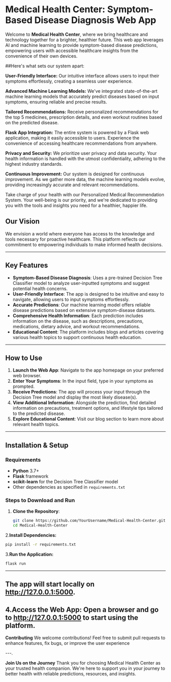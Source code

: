 # Medical Health Center: Symptom-Based Disease Diagnosis Web App

Welcome to **Medical Health Center**, where we bring healthcare and technology together for a brighter, healthier future. This web app leverages AI and machine learning to provide symptom-based disease predictions, empowering users with accessible healthcare insights from the convenience of their own devices.

##Here's what sets our system apart:

**User-Friendly Interface:** Our intuitive interface allows users to input their symptoms effortlessly, creating a seamless user experience.

**Advanced Machine Learning Models:** We've integrated state-of-the-art machine learning models that accurately predict diseases based on input symptoms, ensuring reliable and precise results.

**Tailored Recommendations:** Receive personalized recommendations for the top 5 medicines, prescription details, and even workout routines based on the predicted disease.

**Flask App Integration:** The entire system is powered by a Flask web application, making it easily accessible to users. Experience the convenience of accessing healthcare recommendations from anywhere.

**Privacy and Security:** We prioritize user privacy and data security. Your health information is handled with the utmost confidentiality, adhering to the highest industry standards.

**Continuous Improvement:** Our system is designed for continuous improvement. As we gather more data, the machine learning models evolve, providing increasingly accurate and relevant recommendations.

Take charge of your health with our Personalized Medical Recommendation System. Your well-being is our priority, and we're dedicated to providing you with the tools and insights you need for a healthier, happier life.

## Our Vision

We envision a world where everyone has access to the knowledge and tools necessary for proactive healthcare. This platform reflects our commitment to empowering individuals to make informed health decisions.

---

## Key Features

- **Symptom-Based Disease Diagnosis**: Uses a pre-trained Decision Tree Classifier model to analyze user-inputted symptoms and suggest potential health concerns.
- **User-Friendly Interface**: The app is designed to be intuitive and easy to navigate, allowing users to input symptoms effortlessly.
- **Accurate Predictions**: Our machine learning model offers reliable disease predictions based on extensive symptom-disease datasets.
- **Comprehensive Health Information**: Each prediction includes information on the disease, such as descriptions, precautions, medications, dietary advice, and workout recommendations.
- **Educational Content**: The platform includes blogs and articles covering various health topics to support continuous health education.

---

## How to Use

1. **Launch the Web App**: Navigate to the app homepage on your preferred web browser.
2. **Enter Your Symptoms**: In the input field, type in your symptoms as prompted.
3. **Receive Predictions**: The app will process your input through the Decision Tree model and display the most likely disease(s).
4. **View Additional Information**: Alongside the prediction, find detailed information on precautions, treatment options, and lifestyle tips tailored to the predicted disease.
5. **Explore Educational Content**: Visit our blog section to learn more about relevant health topics.

---

## Installation & Setup

### Requirements

- **Python** 3.7+
- **Flask** framework
- **scikit-learn** for the Decision Tree Classifier model
- Other dependencies as specified in `requirements.txt`

### Steps to Download and Run

1. **Clone the Repository**:
   ```bash
   git clone https://github.com/YourUsername/Medical-Health-Center.git
   cd Medical-Health-Center
2.**Install Dependencies:**
   ```bash
   pip install -r requirements.txt
   ```
3.**Run the Application:**
  ```bash
  flask run
  ```
---
The app will start locally on http://127.0.0.1:5000.
---
4.Access the Web App: Open a browser and go to http://127.0.0.1:5000 to start using the platform.
---
**Contributing**
We welcome contributions! Feel free to submit pull requests to enhance features, fix bugs, or improve the user experience

---.

**Join Us on the Journey**
Thank you for choosing Medical Health Center as your trusted health companion. We're here to support you in your journey to better health with reliable predictions, resources, and insights.




